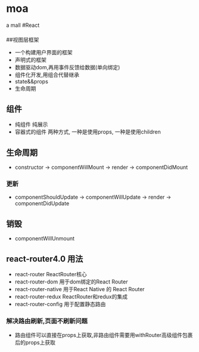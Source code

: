 # moa
a mall
#React
####
##视图层框架
- 一个构建用户界面的框架
- 声明式的框架
- 数据驱动dom,再用事件反馈给数据(单向绑定)
- 组件化开发,用组合代替继承
- state&&props
- 生命周期
## 组件
- 纯组件 纯展示
- 容器式的组件 两种方式, 一种是使用props, 一种是使用children
## 生命周期
- constructor -> componentWillMount -> render -> componentDidMount
### 更新
- componentShouldUpdate -> componentWillUpdate -> render -> componentDidUpdate
## 销毁
- componentWillUnmount
## react-router4.0 用法
- react-router ReactRouter核心
- react-router-dom 用于dom绑定的React Router
- react-router-native 用于React Native 的 React Router
- react-router-redux ReactRouter和redux的集成
- react-router-config 用于配置静态路由
### 解决路由刷新,页面不刷新问题
- 路由组件可以直接在props上获取,非路由组件需要用withRouter高级组件包裹后的props上获取
